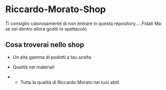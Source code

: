 # Riccardo-Morato-Shop
Ti consiglio calorosamente di non entrare in questa repository.....Fidati
Ma se sei dentro allora goditi lo spettacolo


## Cosa troverai nello shop
  - Un alta gamma di podotti a tau scelta
  
  - Qualità nei materiali
  - - Tutta la qualità di Riccardo Morato nei tuoi abiti
